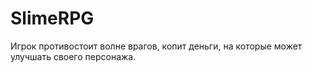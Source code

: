 # SlimeRPG
Игрок противостоит волне врагов, копит деньги, на которые может улучшать своего персонажа.
